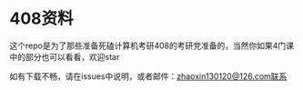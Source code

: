 # 408资料
这个repo是为了那些准备死磕计算机考研408的考研党准备的，当然你如果4门课中的部分也可以看看，欢迎star

如有下载不畅，请在issues中说明，或者邮件：zhaoxin130120@126.com联系
